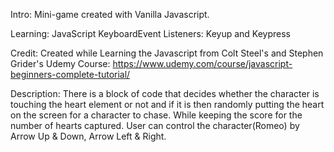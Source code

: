 Intro: 
Mini-game created with Vanilla Javascript.

Learning:
JavaScript KeyboardEvent Listeners: Keyup and Keypress

Credit:
Created while Learning the Javascript from Colt Steel's and Stephen Grider's Udemy Course:
https://www.udemy.com/course/javascript-beginners-complete-tutorial/

Description:
There is a block of code that decides whether the character is touching the heart element or not and if it is then randomly putting the heart on the screen for a character to chase. While keeping the score for the number of hearts captured. User can control the character(Romeo) by Arrow Up & Down, Arrow Left & Right.
